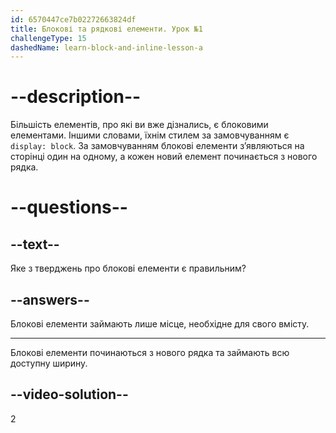 ```yaml
---
id: 6570447ce7b02272663824df
title: Блокові та рядкові елементи. Урок №1
challengeType: 15
dashedName: learn-block-and-inline-lesson-a
---
```


# --description--

Більшість елементів, про які ви вже дізнались, є блоковими елементами. Іншими словами, їхнім стилем за замовчуванням є `display: block`. За замовчуванням блокові елементи з’являються на сторінці один на одному, а кожен новий елемент починається з нового рядка.

# --questions--

## --text--

Яке з тверджень про блокові елементи є правильним?

## --answers--

Блокові елементи займають лише місце, необхідне для свого вмісту.

---

Блокові елементи починаються з нового рядка та займають всю доступну ширину.

## --video-solution--

2
